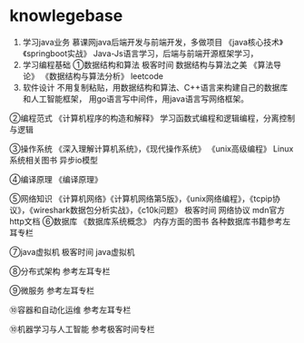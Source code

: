 # knowlegebase
1. 学习java业务
慕课网java后端开发与前端开发，多做项目
《java核心技术》《springboot实战》
Java-Js语言学习，后端与前端开源框架学习，
2. 学习编程基础
①数据结构和算法
极客时间 数据结构与算法之美
《算法导论》 《数据结构与算法分析》
leetcode
3. 软件设计
不用复制粘贴，用数据结构和算法、C++语言来构建自己的数据库和人工智能框架，
用go语言写中间件，用java语言写网络框架。

②编程范式
《计算机程序的构造和解释》
学习函数式编程和逻辑编程，分离控制与逻辑

③操作系统
《深入理解计算机系统》，《现代操作系统》
《unix高级编程》
Linux系统相关图书
异步io模型

④编译原理
《编译原理》

⑤网络知识
《计算机网络》《计算机网络第5版》，《unix网络编程》，《tcpip协议》，《wireshark数据包分析实战》，《c10k问题》
极客时间 网络协议  mdn官方http文档
⑥数据库
《数据库系统概念》
内存方面的图书
各种数据库书籍参考左耳专栏

⑦java虚拟机
极客时间 java虚拟机

⑧分布式架构
参考左耳专栏

⑨微服务
参考左耳专栏

⑩容器和自动化运维
参考左耳专栏

⑩机器学习与人工智能
参考极客时间专栏
